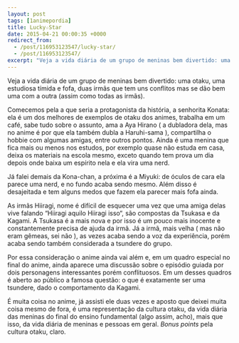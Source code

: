 ```yaml
---
layout: post
tags: [1animepordia]
title: Lucky☆Star
date: 2015-04-21 00:00:35 +0000
redirect_from:
  - /post/116953123547/lucky-star/
  - /post/116953123547/
excerpt: "Veja a vida diária de um grupo de meninas bem divertido: uma otaku, uma estudiosa tímida e fofa, duas irmãs que tem uns conflitos mas se dão bem uma com a outra (assim como todas as irmãs)."
---
```


Veja a vida diária de um grupo de meninas bem divertido: uma otaku, uma
estudiosa tímida e fofa, duas irmãs que tem uns conflitos mas se dão bem
uma com a outra (assim como todas as irmãs).

Comecemos pela a que seria a protagonista da história, a senhorita
Konata: ela é um dos melhores de exemplos de otaku dos animes, trabalha
em um café, sabe tudo sobre o assunto, ama a Aya Hirano ( a dubladora
dela, mas no anime é por que ela também dubla a Haruhi-sama ),
compartilha o hobbie com algumas amigas, entre outros pontos. Ainda é
uma menina que fica mais ou menos nos estudos, por exemplo quase não
estuda em casa, deixa os materiais na escola mesmo, exceto quando tem
prova um dia depois onde baixa um espírito nela e ela vira uma nerd.

Já falei demais da Kona-chan, a próxima é a Miyuki: de óculos de cara
ela parece uma nerd, e no fundo acaba sendo mesmo. Além disso é
desajeitada e tem alguns medos que fazem ela parecer mais fofa ainda.

As irmãs Hiiragi, nome é difícil de esquecer uma vez que uma amiga delas
vive falando “Hiiragi aquilo Hiiragi isso“, são compostas da Tsukasa e
da Kagami. A Tsukasa é a mais nova e por isso é um pouco mais inocente e
constantemente precisa de ajuda da irmã. Já a irmã, mais velha ( mas não
eram gêmeas, sei não ), as vezes acaba sendo a voz da experiência, porém
acaba sendo também considerada a tsundere do grupo.

Por essa consideração o anime ainda vai além e, em um quadro especial no
final do anime, ainda aparece uma discussão sobre o episódio guiada por
dois personagens interessantes porém conflituosos. Em um desses quadros
é aberto ao público a famosa questão: o que é exatamente ser uma
tsundere, dado o comportamento da Kagami.

É muita coisa no anime, já assisti ele duas vezes e aposto que deixei
muita coisa mesmo de fora, é uma representação da cultura otaku, da vida
diária das meninas do final do ensino fundamental (algo assim, acho),
mais que isso, da vida diária de meninas e pessoas em geral. *Bonus
points* pela cultura otaku, claro.


